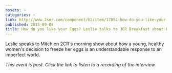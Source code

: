 ```yaml
---
assets: ~
categories: ~
link: http://www.2ser.com/component/k2/item/17854-how-do-you-like-your-eggs-frozen
published: 2015-09-08
title: How do you like your Eggs? Leslie talks to 3CR Breakfast about Egg Freezing
---
```

Leslie speaks to Mitch on 2CR's morning show about how a young, healthy women's decision to freeze her eggs is an understandable response to an imperfect world. 

*This event is past. Click the link to listen to a recording of the interview.*